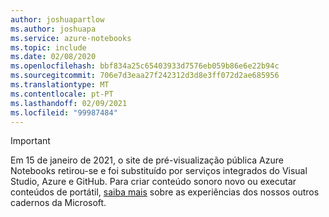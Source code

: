 ```yaml
---
author: joshuapartlow
ms.author: joshuapa
ms.service: azure-notebooks
ms.topic: include
ms.date: 02/08/2020
ms.openlocfilehash: bbf834a25c65403933d7576eb059b86e6e22b94c
ms.sourcegitcommit: 706e7d3eaa27f242312d3d8e3ff072d2ae685956
ms.translationtype: MT
ms.contentlocale: pt-PT
ms.lasthandoff: 02/09/2021
ms.locfileid: "99987484"
---
```

> [!IMPORTANT]
> Em 15 de janeiro de 2021, o site de pré-visualização pública Azure Notebooks retirou-se e foi substituído por serviços integrados do Visual Studio, Azure e GitHub. Para criar conteúdo sonoro novo ou executar conteúdos de portátil, [saiba mais](https://aka.ms/aznb-notebooks-at-msft/) sobre as experiências dos nossos outros cadernos da Microsoft.

